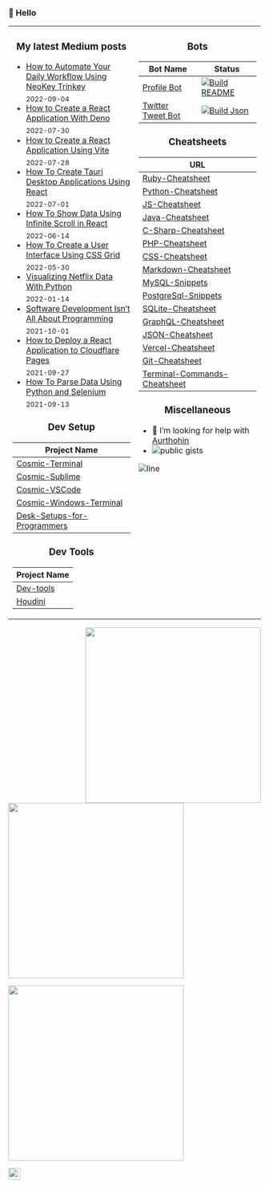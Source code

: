 <!-- Continuous Improvement Programme - CIP -->
### 👋  Hello

<table>
<tr>
<td width="50%" valign="top">

<h3 align="center"> My latest Medium posts </h3>

<!-- blog starts -->
* [How to Automate Your Daily Workflow Using NeoKey Trinkey](https://medium.com/geekculture/how-to-automate-your-daily-workflow-using-neokey-trinkey-7a619597f0e7?source=rss-4430950b9342------2) <br/> <sub>2022-09-04</sub>
* [How to Create a React Application With Deno](https://medium.com/geekculture/how-to-create-a-react-application-with-deno-4518db39c5ab?source=rss-4430950b9342------2) <br/> <sub>2022-07-30</sub>
* [How to Create a React Application Using Vite](https://javascript.plainenglish.io/how-to-create-a-react-application-using-vite-cc3e9910a3f3?source=rss-4430950b9342------2) <br/> <sub>2022-07-28</sub>
* [How To Create Tauri Desktop Applications Using React](https://medium.com/geekculture/how-to-create-tauri-desktop-applications-using-react-8541e42b1f22?source=rss-4430950b9342------2) <br/> <sub>2022-07-01</sub>
* [How To Show Data Using Infinite Scroll in React](https://towardsdatascience.com/how-to-show-data-using-infinite-scroll-in-react-7c7c8540d5b4?source=rss-4430950b9342------2) <br/> <sub>2022-06-14</sub>
* [How To Create a User Interface Using CSS Grid](https://medium.com/geekculture/how-to-create-a-user-interface-using-css-grid-738d0b51282?source=rss-4430950b9342------2) <br/> <sub>2022-05-30</sub>
* [Visualizing Netflix Data With Python](https://towardsdatascience.com/visualizing-netflix-data-with-python-bca60a2632d9?source=rss-4430950b9342------2) <br/> <sub>2022-01-14</sub>
* [Software Development Isn’t All About Programming](https://medium.com/geekculture/software-development-isnt-all-about-programming-831f0cead94a?source=rss-4430950b9342------2) <br/> <sub>2021-10-01</sub>
* [How to Deploy a React Application to Cloudflare Pages](https://javascript.plainenglish.io/how-to-deploy-a-react-application-to-cloudflare-pages-e334466109c3?source=rss-4430950b9342------2) <br/> <sub>2021-09-27</sub>
* [How To Parse Data Using Python and Selenium](https://towardsdatascience.com/how-to-parse-data-using-python-and-selenium-907a95239ee0?source=rss-4430950b9342------2) <br/> <sub>2021-09-13</sub>
<!-- blog ends -->
     
<h3 align="center"> Dev Setup </h3>

<div align="center">

| Project Name    |
| ----------- |
| [Cosmic-Terminal](https://github.com/lifeparticle/Cosmic-Terminal)                         |
| [Cosmic-Sublime](https://github.com/lifeparticle/Cosmic-Sublime)                           |
| [Cosmic-VSCode](https://github.com/lifeparticle/Cosmic-VSCode)                             |
| [Cosmic-Windows-Terminal](https://github.com/lifeparticle/Cosmic-Windows-Terminal)         |
| [Desk-Setups-for-Programmers](https://github.com/lifeparticle/Desk-Setups-for-Programmers) |

<!-- | [Cosmic-Mac](https://github.com/lifeparticle/Cosmic-Mac)    | -->
</div>

<h3 align="center"> Dev Tools </h3>

<div align="center">

| Project Name    |
| ----------- |
| [Dev-tools](https://github.com/lifeparticle/dev-tools)                                      |
| [Houdini](https://github.com/lifeparticle/Houdini)                                          |


</div>

</td>

     
<td width="50%" valign="top">

<h3 align="center"> Bots </h3>

<div align="center">
     
| Bot Name    | Status      |
| ----------- | ----------- |
| [Profile Bot](https://github.com/lifeparticle/lifeparticle/blob/master/build_readme.py)          | [![Build README](https://github.com/lifeparticle/lifeparticle/actions/workflows/python-app.yml/badge.svg)](https://github.com/lifeparticle/lifeparticle/actions/workflows/python-app.yml)       |
| [Twitter Tweet Bot](https://github.com/lifeparticle/twitter-tweet-bot/blob/main/build_json.py)   | [![Build Json](https://github.com/lifeparticle/twitter-tweet-bot/actions/workflows/python-app.yml/badge.svg)](https://github.com/lifeparticle/twitter-tweet-bot/actions/workflows/python-app.yml)        |

</div>

<h3 align="center"> Cheatsheets </h3>

<div align="center">

| URL      |
| ----------- |
| [Ruby-Cheatsheet](https://github.com/lifeparticle/Ruby-Cheatsheet)                            |
| [Python-Cheatsheet](https://github.com/lifeparticle/Python-Cheatsheet)                        |
| [JS-Cheatsheet](https://github.com/lifeparticle/JS-Cheatsheet)                                |
| [Java-Cheatsheet](https://github.com/lifeparticle/Java-Cheatsheet)                            |
| [C-Sharp-Cheatsheet](https://github.com/lifeparticle/C-Sharp-Cheatsheet)                      |
| [PHP-Cheatsheet](https://github.com/lifeparticle/PHP-Cheatsheet)                              |
| [CSS-Cheatsheet](https://github.com/lifeparticle/CSS-Cheatsheet)                              |
| [Markdown-Cheatsheet](https://github.com/lifeparticle/Markdown-Cheatsheet)                    |
| [MySQL-Snippets](https://github.com/lifeparticle/MySQL-Snippets)                              |
| [PostgreSql-Snippets](https://github.com/lifeparticle/PostgreSql-Snippets)                    |
| [SQLite-Cheatsheet](https://github.com/lifeparticle/SQLite-Cheatsheet)                        |
| [GraphQL-Cheatsheet](https://github.com/lifeparticle/GraphQL-Cheatsheet)                      |
| [JSON-Cheatsheet](https://github.com/lifeparticle/JSON-Cheatsheet)                            |
| [Vercel-Cheatsheet](https://github.com/lifeparticle/Vercel-Cheatsheet)                        |
| [Git-Cheatsheet](https://github.com/lifeparticle/Git-Cheatsheet)                              |
| [Terminal-Commands-Cheatsheet](https://github.com/lifeparticle/Terminal-Commands-Cheatsheet)  |
    
</div>

<h3 align="center"> Miscellaneous </h3>

- 🤔 I’m looking for help with [Aurthohin][aurthohin]
- [<img align="left" src="https://gist-count.vercel.app/api?username=lifeparticle" alt="public gists">][gist]

![line](https://user-images.githubusercontent.com/1612112/89610802-d9f02000-d8be-11ea-873f-aa51c23073e5.png)
</td>
</tr>

</table>

<div>
<a href="https://github.com/anuraghazra/github-readme-stats"><img src="https://github-readme-stats.vercel.app/api?username=lifeparticle&theme=dark&show_icons=true" width="350" align="right" /></a>
<a href="https://git.io/streak-stats"><img src="http://github-readme-streak-stats.herokuapp.com?user=lifeparticle&theme=highcontrast&hide_border=true" width="350" /></a>
</div>

<!-- programmer_humor_img starts -->
<a href="https://imgur.com/r/ProgrammerHumor/v91vdQ6"><img max-height="400" width="350" src="https://i.imgur.com/v91vdQ6.png"></a>
<!-- programmer_humor_img ends -->

[<img height="24" width="24" src="https://cdn.jsdelivr.net/npm/simple-icons@4.8.0/icons/linktree.svg" />][linktree]
     
[linktree]: https://linktr.ee/lifeparticle
[gist]: https://gist.github.com/lifeparticle
[aurthohin]: https://github.com/lifeparticle/Aurthohin
